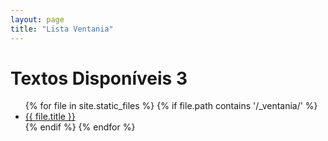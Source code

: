 ```yaml
---
layout: page
title: "Lista Ventania"
---
```


<h1>Textos Disponíveis 3</h1>

<ul>
{% for file in site.static_files %}
  {% if file.path contains '/_ventania/' %}
    <li><a href="{{ file.url }}">{{ file.title }}</a></li>
  {% endif %}
{% endfor %}
</ul>
